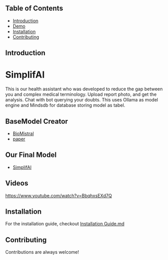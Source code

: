 



## Table of Contents
- [Introduction](#introduction)
- [Demo](#videos)
- [Installation](#installation)
- [Contributing](#contributing)


## Introduction
# SimplifAI

This is our health assistant who was developed to reduce the gap between you and complex medical terminology.
Upload report photo, and get the analysis.
Chat with bot querying your doubts. 
This uses Ollama as model engine and Mindsdb for database storing model as tabel.

## BaseModel Creator

- [BioMistral](https://huggingface.co/BioMistral)
- [paper]( https://arxiv.org/abs/2402.10373)

## Our Final Model
- [SimplifAI](https://ollama.com/anoob/simp2)
  
## Videos
https://www.youtube.com/watch?v=BbqhxsEXd7Q

## Installation
For the installation guide, checkout [Installation Guide.md](./installation_guide.md)


## Contributing

Contributions are always welcome!
